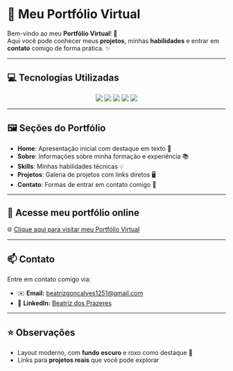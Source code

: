 # 🌟 Meu Portfólio Virtual

Bem-vindo ao meu **Portfólio Virtual**! 🚀  
Aqui você pode conhecer meus **projetos**, minhas **habilidades** e entrar em **contato** comigo de forma prática. ✨

---

## 💻 Tecnologias Utilizadas

<p align="center">
  <img src="https://img.shields.io/badge/HTML5-E34F26?style=for-the-badge&logo=html5&logoColor=white" />
  <img src="https://img.shields.io/badge/CSS3-1572B6?style=for-the-badge&logo=css3&logoColor=white" />
  <img src="https://img.shields.io/badge/JavaScript-F7DF1E?style=for-the-badge&logo=javascript&logoColor=black" />
  <img src="https://img.shields.io/badge/Ionicons-000000?style=for-the-badge&logo=ionicons&logoColor=white" />
  <img src="https://img.shields.io/badge/Netlify-00C7B7?style=for-the-badge&logo=netlify&logoColor=white" />
</p>

---

## 🖼 Seções do Portfólio

- **Home**: Apresentação inicial com destaque em texto 🎨  
- **Sobre**: Informações sobre minha formação e experiência 📚  
- **Skills**: Minhas habilidades técnicas 💡  
- **Projetos**: Galeria de projetos com links diretos 🖥️  
- **Contato**: Formas de entrar em contato comigo 📧  

---

## 🔗 Acesse meu portfólio online

🌐 [Clique aqui para visitar meu Portfólio Virtual](https://meu-portfolio-virtual.netlify.app/)  

---

## 📫 Contato

Entre em contato comigo via:  

- ✉️ **Email:** beatrizgoncalves1251@gmail.com  
- 🔗 **LinkedIn:** [Beatriz dos Prazeres](https://www.linkedin.com/in/beatriz-dos-prazeres-gon%C3%A7alves-fazenda-da-silva/)  

---

## ⭐ Observações
 
- Layout moderno, com **fundo escuro** e roxo como destaque 💜  
- Links para **projetos reais** que você pode explorar  
